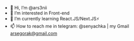 - 👋 Hi, I’m @ars3nii
- 👀 I’m interested in Front-end
- 🌱 I’m currently learning React.JS/Next.JS⚡
- 📫 How to reach me in telegram: @senyachka | my Gmail arsegorak@gmail.com

<!---
ars3nii/ars3nii is a ✨ special ✨ repository because its `README.md` (this file) appears on your GitHub profile.
You can click the Preview link to take a look at your changes.
--->
